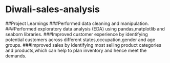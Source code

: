 # Diwali-sales-analysis
##Project Learnings
###Performed data cleaning and manipulation.
###Performed exploratory data analysis (EDA) using pandas,matplotlib and seaborn libraries.
###Improved customer experience by identifying potential customers across different states,occupation,gender and age groups.
###Improved sales by identifying most selling product categories and products,which can help to plan inventory and hence meet the demands.
